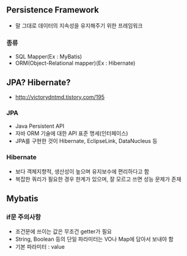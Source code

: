 ## Persistence Framework
* 말 그대로 데이터의 지속성을 유지해주기 위한 프레임워크
### 종류
* SQL Mapper(Ex : MyBatis)
* ORM(Object-Relational mapper)(Ex : Hibernate)

## JPA? Hibernate?
* http://victorydntmd.tistory.com/195
### JPA
* Java Persistent API
* 자바 ORM 기술에 대한 API 표준 명세(인터페이스)
* JPA를 구현한 것이 Hibernate, EclipseLink, DataNucleus 등

### Hibernate
* 보다 객체지향적, 생산성이 높으며 유지보수에 편리하다고 함
* 복잡한 쿼리가 필요한 경우 한계가 있으며, 잘 모르고 쓰면 성능 문제가 존재

## Mybatis
### if문 주의사항
* 조건문에 쓰이는 값은 무조건 getter가 필요
* String, Boolean 등의 단일 파라미터는 VO나 Map에 담아서 보내야 함
* 기본 파라미터 : value

